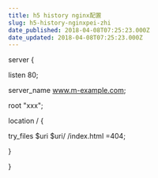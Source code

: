 ```yaml
---
title: h5 history nginx配置
slug: h5-history-nginxpei-zhi
date_published: 2018-04-08T07:25:23.000Z
date_updated: 2018-04-08T07:25:23.000Z
---
```


server {

listen 80;

server_name  www.m-example.com;

root   "xxx";

location / {

try_files $uri $uri/ /index.html =404;

}

}
